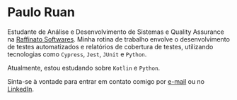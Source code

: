 # Paulo Ruan

Estudante de Análise e Desenvolvimento de Sistemas e Quality Assurance na [Raffinato Softwares](https://www.raffinatosoftwares.com). Minha rotina de trabalho envolve o desenvolvimento de testes automatizados e relatórios de cobertura de testes, utilizando tecnologias como `Cypress`, `Jest`, `JUnit` e `Python`.

Atualmente, estou estudando sobre `Kotlin` e `Python`.

Sinta-se à vontade para entrar em contato comigo por [e-mail](mailto:ola@pauloruan.dev) ou no [LinkedIn](https://www.linkedin.com/in/pauloruan).
